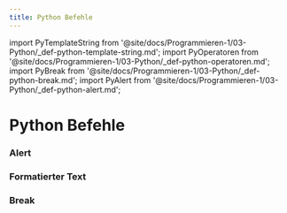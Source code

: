 ```yaml
---
title: Python Befehle
---
```


import PyTemplateString from '@site/docs/Programmieren-1/03-Python/_def-python-template-string.md';
import PyOperatoren from '@site/docs/Programmieren-1/03-Python/_def-python-operatoren.md';
import PyBreak from '@site/docs/Programmieren-1/03-Python/_def-python-break.md';
import PyAlert from '@site/docs/Programmieren-1/03-Python/_def-python-alert.md';

# Python Befehle

### Alert

<PyAlert />

### Formatierter Text

<PyTemplateString />

### Break

<PyBreak />


